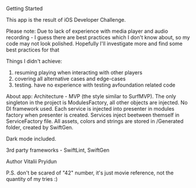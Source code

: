 
Getting Started

This app is the result of iOS Developer Challenge.

Please note: 
Due to lack of experience with media player and audio recording - I guess there are best practices which I don't know about, so my code may not look polished. Hopefully I'll investigate more and find some best practices for that 

Things I didn't achieve: 
1) resuming playing when interacting with other players 
2) covering all alternative cases and edge-cases 
3) testing. have no experience with testing avfoundation related code

About app: 
Architecture - MVP (the style similar to SurfMVP).
The only singleton in the project is ModulesFactory, all other objects are injected. No DI framework used. Each service is injected into presenter in modules factory when presenter is created. Services inject beetween themself in ServiceFactory file. 
All assets, colors and strings are stored in /Generated folder, created by SwiftGen.

Dark mode included. 

3rd party frameworks - SwiftLint, SwiftGen 

Author
Vitalii Pryidun

P.S. don't be scared of "42" number, it's just movie reference, not the quantity of my tries :)
